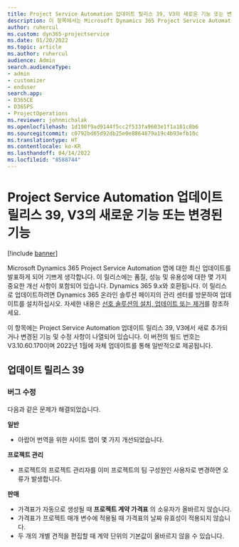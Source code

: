 ```yaml
---
title: Project Service Automation 업데이트 릴리스 39, V3의 새로운 기능 또는 변경된 기능
description: 이 항목에서는 Microsoft Dynamics 365 Project Service Automation 업데이트 릴리스 39, V3에서 사용 가능한 기능 및 수정 사항을 나열합니다.
author: ruhercul
ms.custom: dyn365-projectservice
ms.date: 01/20/2022
ms.topic: article
ms.author: ruhercul
audience: Admin
search.audienceType:
- admin
- customizer
- enduser
search.app:
- D365CE
- D365PS
- ProjectOperations
ms.reviewer: johnmichalak
ms.openlocfilehash: 1d198f9ad9144f5cc2f533fa9603e1f1a181c8b6
ms.sourcegitcommit: c0792bd65d92db25e0e8864879a19c4b93efb10c
ms.translationtype: HT
ms.contentlocale: ko-KR
ms.lasthandoff: 04/14/2022
ms.locfileid: "8588744"
---
```

# <a name="whats-new-or-changed-in-project-service-automation-update-release-39-v3"></a>Project Service Automation 업데이트 릴리스 39, V3의 새로운 기능 또는 변경된 기능

[!include [banner](../includes/psa-now-project-operations.md)]

Microsoft Dynamics 365 Project Service Automation 앱에 대한 최신 업데이트를 발표하게 되어 기쁘게 생각합니다. 이 릴리스에는 품질, 성능 및 유용성에 대한 몇 가지 중요한 개선 사항이 포함되어 있습니다. Dynamics 365 9.x와 호환됩니다. 이 릴리스로 업데이트하려면 Dynamics 365 온라인 솔루션 페이지의 관리 센터를 방문하여 업데이트를 설치하십시오. 자세한 내용은 [선호 솔루션의 설치, 업데이트 또는 제거](/power-platform/admin/install-remove-preferred-solution)를 참조하세요.

이 항목에는 Project Service Automation 업데이트 릴리스 39, V3에서 새로 추가되거나 변경된 기능 및 수정 사항이 나열되어 있습니다. 이 버전의 빌드 번호는 V3.10.60.170이며 2022년 1월에 자체 업데이트를 통해 일반적으로 제공됩니다.

## <a name="update-release-39"></a>업데이트 릴리스 39

### <a name="bug-fixes"></a>버그 수정

다음과 같은 문제가 해결되었습니다.

**일반**

- 아랍어 번역을 위한 사이트 맵이 몇 가지 개선되었습니다.

**프로젝트 관리**

- 프로젝트의 프로젝트 관리자를 이미 프로젝트의 팀 구성원인 사용자로 변경하면 오류가 발생합니다.

**판매**

- 가격표가 자동으로 생성될 때 **프로젝트 계약 가격표** 의 소유자가 올바르지 않습니다. 
- 가격표가 프로젝트 매개 변수에 적용될 때 가격표의 날짜 유효성이 적용되지 않습니다.
- 두 개의 개별 견적을 편집할 때 계약 단위의 기본값이 올바르지 않을 수 있습니다.
